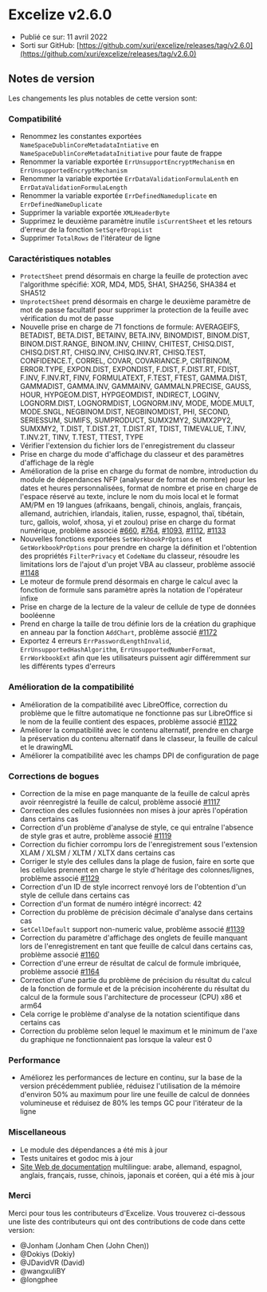 # Excelize v2.6.0

* Publié ce sur: 11 avril 2022
* Sorti sur GitHub: [https://github.com/xuri/excelize/releases/tag/v2.6.0](https://github.com/xuri/excelize/releases/tag/v2.6.0)

## Notes de version

Les changements les plus notables de cette version sont:

### Compatibilité

* Renommez les constantes exportées `NameSpaceDublinCoreMetadataIntiative` en `NameSpaceDublinCoreMetadataInitiative` pour faute de frappe
* Renommer la variable exportée `ErrUnsupportEncryptMechanism` en `ErrUnsupportedEncryptMechanism`
* Renommer la variable exportée `ErrDataValidationFormulaLenth` en `ErrDataValidationFormulaLength`
* Renommer la variable exportée `ErrDefinedNameduplicate` en `ErrDefinedNameDuplicate`
* Supprimer la variable exportée `XMLHeaderByte`
* Supprimez le deuxième paramètre inutile `isCurrentSheet` et les retours d'erreur de la fonction `SetSqrefDropList`
* Supprimer `TotalRows` de l'itérateur de ligne

### Caractéristiques notables

* `ProtectSheet` prend désormais en charge la feuille de protection avec l'algorithme spécifié: XOR, MD4, MD5, SHA1, SHA256, SHA384 et SHA512
* `UnprotectSheet` prend désormais en charge le deuxième paramètre de mot de passe facultatif pour supprimer la protection de la feuille avec vérification du mot de passe
* Nouvelle prise en charge de 71 fonctions de formule: AVERAGEIFS, BETADIST, BETA.DIST, BETAINV, BETA.INV, BINOMDIST, BINOM.DIST, BINOM.DIST.RANGE, BINOM.INV, CHIINV, CHITEST, CHISQ.DIST, CHISQ.DIST.RT, CHISQ.INV, CHISQ.INV.RT, CHISQ.TEST, CONFIDENCE.T, CORREL, COVAR, COVARIANCE.P, CRITBINOM, ERROR.TYPE, EXPON.DIST, EXPONDIST, F.DIST, F.DIST.RT, FDIST, F.INV, F.INV.RT, FINV, FORMULATEXT, F.TEST, FTEST, GAMMA.DIST, GAMMADIST, GAMMA.INV, GAMMAINV, GAMMALN.PRECISE, GAUSS, HOUR, HYPGEOM.DIST, HYPGEOMDIST, INDIRECT, LOGINV, LOGNORM.DIST, LOGNORMDIST, LOGNORM.INV, MODE, MODE.MULT, MODE.SNGL, NEGBINOM.DIST, NEGBINOMDIST, PHI, SECOND, SERIESSUM, SUMIFS, SUMPRODUCT, SUMX2MY2, SUMX2PY2, SUMXMY2, T.DIST, T.DIST.2T, T.DIST.RT, TDIST, TIMEVALUE, T.INV, T.INV.2T, TINV, T.TEST, TTEST, TYPE
* Vérifier l'extension du fichier lors de l'enregistrement du classeur
* Prise en charge du mode d'affichage du classeur et des paramètres d'affichage de la règle
* Amélioration de la prise en charge du format de nombre, introduction du module de dépendances NFP (analyseur de format de nombre) pour les dates et heures personnalisées, format de nombre et prise en charge de l'espace réservé au texte, inclure le nom du mois local et le format AM/PM en 19 langues (afrikaans, bengali, chinois, anglais, français, allemand, autrichien, irlandais, italien, russe, espagnol, thaï, tibétain, turc, gallois, wolof, xhosa, yi et zoulou) prise en charge du format numérique, problème associé [#660](https://github.com/xuri/excelize/issues/660), [#764](https://github.com/xuri/excelize/issues/764), [#1093](https://github.com/xuri/excelize/issues/1093), [#1112](https://github.com/xuri/excelize/issues/1112), [#1133](https://github.com/xuri/excelize/issues/1133)
* Nouvelles fonctions exportées `SetWorkbookPrOptions` et `GetWorkbookPrOptions` pour prendre en charge la définition et l'obtention des propriétés `FilterPrivacy` et `CodeName` du classeur, résoudre les limitations lors de l'ajout d'un projet VBA au classeur, problème associé [#1148](https://github.com/xuri/excelize/issues/1148)
* Le moteur de formule prend désormais en charge le calcul avec la fonction de formule sans paramètre après la notation de l'opérateur infixe
* Prise en charge de la lecture de la valeur de cellule de type de données booléenne
* Prend en charge la taille de trou définie lors de la création du graphique en anneau par la fonction `AddChart`, problème associé [#1172](https://github.com/xuri/excelize/issues/1172)
* Exportez 4 erreurs `ErrPasswordLengthInvalid`, `ErrUnsupportedHashAlgorithm`, `ErrUnsupportedNumberFormat`, `ErrWorkbookExt` afin que les utilisateurs puissent agir différemment sur les différents types d'erreurs

### Amélioration de la compatibilité

* Amélioration de la compatibilité avec LibreOffice, correction du problème que le filtre automatique ne fonctionne pas sur LibreOffice si le nom de la feuille contient des espaces, problème associé [#1122](https://github.com/xuri/excelize/issues/1122)
* Améliorer la compatibilité avec le contenu alternatif, prendre en charge la préservation du contenu alternatif dans le classeur, la feuille de calcul et le drawingML
* Améliorer la compatibilité avec les champs DPI de configuration de page

### Corrections de bogues

* Correction de la mise en page manquante de la feuille de calcul après avoir réenregistré la feuille de calcul, problème associé [#1117](https://github.com/xuri/excelize/issues/1117)
* Correction des cellules fusionnées non mises à jour après l'opération dans certains cas
* Correction d'un problème d'analyse de style, ce qui entraîne l'absence de style gras et autre, problème associé [#1119](https://github.com/xuri/excelize/issues/1119)
* Correction du fichier corrompu lors de l'enregistrement sous l'extension XLAM / XLSM / XLTM / XLTX dans certains cas
* Corriger le style des cellules dans la plage de fusion, faire en sorte que les cellules prennent en charge le style d'héritage des colonnes/lignes, problème associé [#1129](https://github.com/xuri/excelize/issues/1129)
* Correction d'un ID de style incorrect renvoyé lors de l'obtention d'un style de cellule dans certains cas
* Correction d'un format de numéro intégré incorrect: 42
* Correction du problème de précision décimale d'analyse dans certains cas
* `SetCellDefault` support non-numeric value, problème associé [#1139](https://github.com/xuri/excelize/issues/1139)
* Correction du paramètre d'affichage des onglets de feuille manquant lors de l'enregistrement en tant que feuille de calcul dans certains cas, problème associé [#1160](https://github.com/xuri/excelize/issues/1160)
* Correction d'une erreur de résultat de calcul de formule imbriquée, problème associé [#1164](https://github.com/xuri/excelize/issues/1164)
* Correction d'une partie du problème de précision du résultat du calcul de la fonction de formule et de la précision incohérente du résultat du calcul de la formule sous l'architecture de processeur (CPU) x86 et arm64
* Cela corrige le problème d'analyse de la notation scientifique dans certains cas
* Correction du problème selon lequel le maximum et le minimum de l'axe du graphique ne fonctionnaient pas lorsque la valeur est 0

### Performance

* Améliorez les performances de lecture en continu, sur la base de la version précédemment publiée, réduisez l'utilisation de la mémoire d'environ 50% au maximum pour lire une feuille de calcul de données volumineuse et réduisez de 80% les temps GC pour l'itérateur de la ligne

### Miscellaneous

* Le module des dépendances a été mis à jour
* Tests unitaires et godoc mis à jour
* [Site Web de documentation](https://xuri.me/excelize) multilingue: arabe, allemand, espagnol, anglais, français, russe, chinois, japonais et coréen, qui a été mis à jour

### Merci

Merci pour tous les contributeurs d'Excelize. Vous trouverez ci-dessous une liste des contributeurs qui ont des contributions de code dans cette version:

* @Jonham (Jonham Chen (John Chen))
* @Dokiys (Dokiy)
* @JDavidVR (David)
* @wangxuliBY
* @longphee
